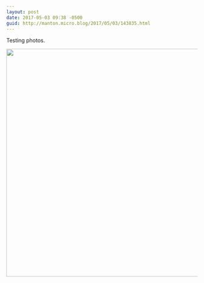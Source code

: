 ```yaml
---
layout: post
date: 2017-05-03 09:38 -0500
guid: http://manton.micro.blog/2017/05/03/143835.html
---
```

Testing photos.

<img src="http://manton.micro.blog/uploads/2017/a3bf153730.jpg" width="600" height="600" style="height: auto" />
